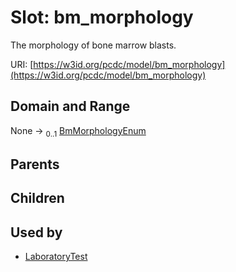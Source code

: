 
# Slot: bm_morphology


The morphology of bone marrow blasts.

URI: [https://w3id.org/pcdc/model/bm_morphology](https://w3id.org/pcdc/model/bm_morphology)


## Domain and Range

None &#8594;  <sub>0..1</sub> [BmMorphologyEnum](BmMorphologyEnum.md)

## Parents


## Children


## Used by

 * [LaboratoryTest](LaboratoryTest.md)
